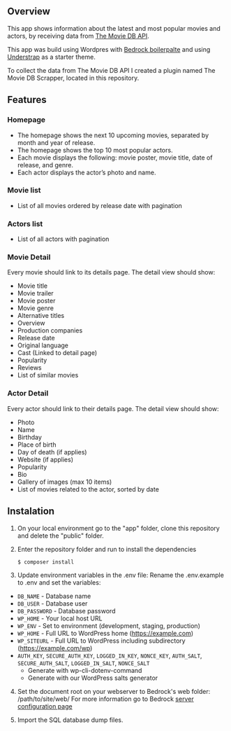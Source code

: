 ## Overview

<p>This app shows information about the latest and most popular movies and actors, by receiving data from <a href="https://developers.themoviedb.org/3">The Movie DB API</a>.</p>

<p>This app was build using Wordpres with <a href="https://roots.io/bedrock/">Bedrock boilerpalte</a> and using <a href="https://understrap.com/">Understrap</a> as a starter theme.

<p>To collect the data from The Movie DB API I created a plugin named The Movie DB Scrapper, located in this repository.

## Features
<h3>Homepage</h3>

- The homepage shows the next 10 upcoming movies, separated by month and year of release.
- The homepage shows the top 10 most popular actors.
- Each movie displays the following: movie poster, movie title, date of release, and genre.
- Each actor displays the actor’s photo and name.
<h3>Movie list</h3>

- List of all movies ordered by release date with pagination
<h3>Actors list</h3>

- List of all actors with pagination

<h3>Movie Detail</h3>
<p>Every movie should link to its details page.
The detail view should show:</p>

- Movie title
- Movie trailer
- Movie poster
- Movie genre
- Alternative titles
- Overview
- Production companies
- Release date
- Original language
- Cast (Linked to detail page)
- Popularity
- Reviews
- List of similar movies

<h3>Actor Detail</h3>
<p>Every actor should link to their details page.
The detail view should show:</p>

- Photo
- Name
- Birthday
- Place of birth
- Day of death (if applies)
- Website (if applies)
- Popularity
- Bio
- Gallery of images (max 10 items)
- List of movies related to the actor, sorted by date
	
## Instalation
1. On your local environment go to the "app" folder, clone this repository and delete the "public" folder.

2. Enter the repository folder and run to install the dependencies

   ```sh
   $ composer install
   ```

3. Update environment variables in the .env file:
  Rename the .env.example to .env and set the variables:
- `DB_NAME` - Database name
- `DB_USER` - Database user
- `DB_PASSWORD` - Database password
- `WP_HOME` - Your local host URL
- `WP_ENV` - Set to environment (development, staging, production)
- `WP_HOME` - Full URL to WordPress home (https://example.com)
- `WP_SITEURL` - Full URL to WordPress including subdirectory (https://example.com/wp)
- `AUTH_KEY`, `SECURE_AUTH_KEY`, `LOGGED_IN_KEY`, `NONCE_KEY`, `AUTH_SALT`, `SECURE_AUTH_SALT`, `LOGGED_IN_SALT`, `NONCE_SALT`
  - Generate with wp-cli-dotenv-command
  - Generate with our WordPress salts generator

4. Set the document root on your webserver to Bedrock's web folder: /path/to/site/web/ 
For more information go to Bedrock <a href="https://roots.io/docs/bedrock/master/server-configuration">server configuration page</a>

5. Import the SQL database dump files.